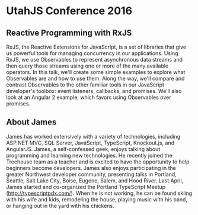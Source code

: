 
# UtahJS Conference 2016

## Reactive Programming with RxJS

RxJS, the Reactive Extensions for JavaScript, is a set of libraries that give us powerful tools for managing concurrency in our applications. Using RxJS, we use Observables to represent asynchronous data streams and then query those streams using one or more of the many available operators. In this talk, we'll create some simple examples to explore what Observables are and how to use them. Along the way, we'll compare and contrast Observables to the other familiar tools in our JavaScript developer's toolbox: event listeners, callbacks, and promises. We'll also look at an Angular 2 example, which favors using Observables over promises.

## About James

James has worked extensively with a variety of technologies, including ASP.NET MVC, SQL Server, JavaScript, TypeScript, Knockout.js, and AngularJS. James, a self-confessed geek, enjoys talking about programming and learning new technologies. He recently joined the Treehouse team as a teacher and is excited to have the opportunity to help beginners become developers. James also enjoys participating in the greater Northwest developer community, presenting talks in Portland, Seattle, Salt Lake City, Boise, Eugene, Salem, and Hood River. Last April, James started and co-organized the Portland TypeScript Meetup (http://typescriptpdx.com/). When he is not working, he can be found skiing with his wife and kids, remodeling the house, playing music with his band, or hanging out in the yard with his chickens.
